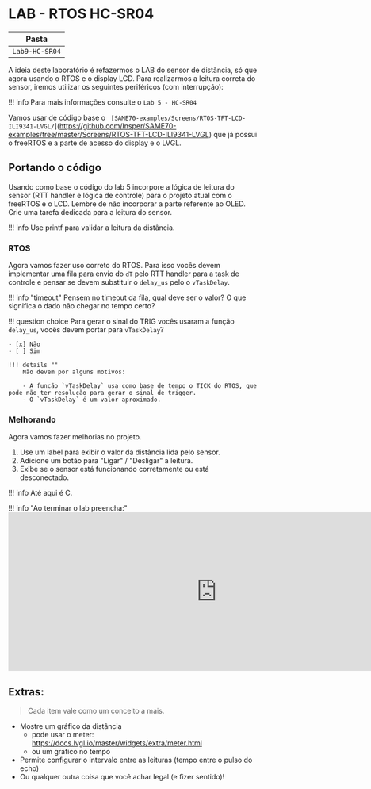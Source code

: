 # LAB - RTOS HC-SR04

| Pasta          |
|----------------|
| `Lab9-HC-SR04` |

A ideia deste laboratório é refazermos o LAB do sensor de distância, só que agora usando o RTOS e o display LCD.
Para realizarmos a leitura correta do sensor, iremos utilizar os seguintes periféricos (com interrupção):

!!! info
    Para mais informações consulte o `Lab 5 - HC-SR04`

Vamos usar de código base o `
[SAME70-examples/Screens/RTOS-TFT-LCD-ILI9341-LVGL/`](https://github.com/Insper/SAME70-examples/tree/master/Screens/RTOS-TFT-LCD-ILI9341-LVGL) que já possui o freeRTOS e a parte de acesso do display e o LVGL.

## Portando o código

Usando como base o código do lab 5 incorpore a lógica de leitura do sensor (RTT handler e lógica de controle) para o projeto atual com o freeRTOS e o LCD. Lembre de não incorporar a parte referente ao OLED. Crie uma tarefa dedicada para a leitura do sensor.

!!! info
    Use printf para validar a leitura da distância.

### RTOS

Agora vamos fazer uso correto do RTOS. Para isso vocês devem implementar uma fila para envio do `dT` pelo RTT handler para a task de controle e pensar se devem substituir o `delay_us` pelo o `vTaskDelay`.

!!! info "timeout"
    Pensem no timeout da fila, qual deve ser o valor? O que significa o dado não chegar no tempo certo?

!!! question choice
    Para gerar o sinal do TRIG vocês usaram a função `delay_us`, vocês devem portar para `vTaskDelay`?
    
    - [x] Não
    - [ ] Sim
    
    !!! details ""
        Não devem por alguns motivos:
        
        - A funcão `vTaskDelay` usa como base de tempo o TICK do RTOS, que pode não ter resolucão para gerar o sinal de trigger.
        - O `vTaskDelay` é um valor aproximado.

### Melhorando

Agora vamos fazer melhorias no projeto.

1. Use um label para exibir o valor da distância lida pelo sensor.
1. Adicione um botão para "Ligar" / "Desligar" a leitura.
1. Exibe se o sensor está funcionando corretamente ou está desconectado.

!!! info
    Até aqui é C.
    
!!! info "Ao terminar o lab preencha:"
    <iframe src="https://docs.google.com/forms/d/e/1FAIpQLSd_MJvkFWEtgMhBF5g9st3sLwGsVSEfy9aPH-WhFXUUiCoX9w/viewform?embedded=true" width="840" height="320" frameborder="0" marginheight="0" marginwidth="0">Carregando…</iframe>

## Extras:

> Cada item vale como um conceito a mais.

- Mostre um gráfico da distância
    - pode usar o meter: https://docs.lvgl.io/master/widgets/extra/meter.html
    - ou um gráfico no tempo 
- Permite configurar o intervalo entre as leituras (tempo entre o pulso do echo)
- Ou qualquer outra coisa que você achar legal (e fizer sentido)!


